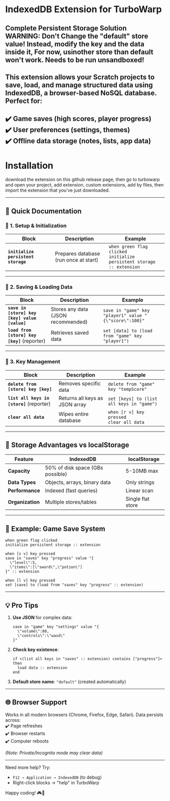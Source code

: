 # **IndexedDB Extension for TurboWarp**  
**Complete Persistent Storage Solution**  
**WARNING: Don't Change the "default" store value! Instead, modify the key and the data inside it, For now, usinother store than default won't work. Needs to be run unsandboxed!**  
---
## This extension allows your Scratch projects to **save, load, and manage structured data** using **IndexedDB**, a browser-based NoSQL database. Perfect for:  

✔️ **Game saves** (high scores, player progress)  
✔️ **User preferences** (settings, themes)  
✔️ **Offline data storage** (notes, lists, app data)  
---
# Installation

download the extension on this github release page, then go to turbowarp and open your project, add extension, custom extensions, add by files, then import the extension that you've just downloaded. 

---
## 📖 **Quick Documentation**  

### 🔹 **1. Setup & Initialization**  
| Block | Description | Example |
|--------|-------------|---------|
| **`initialize persistent storage`** | Prepares database (run once at start) | `when green flag clicked`<br>`initialize persistent storage :: extension` |

---

### 🔹 **2. Saving & Loading Data**  
| Block | Description | Example |
|--------|-------------|---------|
| **`save in [store] key [key] value [value]`** | Stores any data (JSON recommended) | `save in "game" key "player1" value "{\"score\":100}"` |
| **`load from [store] key [key]`** (reporter) | Retrieves saved data | `set [data] to (load from "game" key "player1")` |

---

### 🔹 **3. Key Management**  
| Block | Description | Example |
|--------|-------------|---------|
| **`delete from [store] key [key]`** | Removes specific data | `delete from "game" key "tempScore"` |
| **`list all keys in [store]`** (reporter) | Returns all keys as JSON array | `set [keys] to (list all keys in "game")` |
| **`clear all data`** | Wipes entire database | `when [r v] key pressed`<br>`clear all data` |

---

## 💾 **Storage Advantages vs localStorage**  
| Feature | IndexedDB | localStorage |
|---------|-----------|--------------|
| **Capacity** | 50% of disk space (GBs possible) | 5-10MB max |
| **Data Types** | Objects, arrays, binary data | Only strings |
| **Performance** | Indexed (fast queries) | Linear scan |
| **Organization** | Multiple stores/tables | Single flat store |

---

## 🚀 **Example: Game Save System**  
```scratch
when green flag clicked
initialize persistent storage :: extension

when [s v] key pressed
save in "saves" key "progress" value "{
  \"level\":5, 
  \"items\":[\"sword\",\"potion\"]
}" :: extension

when [l v] key pressed
set [save] to (load from "saves" key "progress" :: extension)
```

---

## 💡 **Pro Tips**  
1. **Use JSON** for complex data:  
   ```scratch
   save in "game" key "settings" value "{
     \"volume\":80,
     \"controls\":\"wasd\"
   }"
   ```
   
2. **Check key existence**:  
   ```scratch
   if <(list all keys in "saves" :: extension) contains ["progress"]> then
     load data :: extension
   end
   ```

3. **Default store name**: `"default"` (created automatically)

---

## 🌐 **Browser Support**  
Works in all modern browsers (Chrome, Firefox, Edge, Safari). Data persists across:  
✔️ Page refreshes  
✔️ Browser restarts  
✔️ Computer reboots  

*(Note: Private/Incognito mode may clear data)*  

---

Need more help? Try:  
- `F12 → Application → IndexedDB` (to debug)  
- Right-click blocks → "help" in TurboWarp  

Happy coding! 🎮💾
